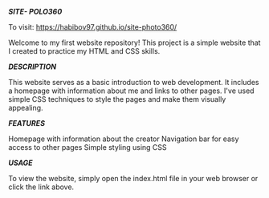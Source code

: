 
<i><b>SITE- POLO360</b></i>


To visit: https://habibov97.github.io/site-photo360/


Welcome to my first website repository! This project is a simple website that I created to practice my HTML and CSS skills.

<i><b>DESCRIPTION</b></i>


This website serves as a basic introduction to web development. It includes a homepage with information about me and links to other pages. I've used simple CSS techniques to style the pages and make them visually appealing. 

<i><b>FEATURES</b></i>


Homepage with information about the creator
Navigation bar for easy access to other pages
Simple styling using CSS

<i><b>USAGE</b></i>

To view the website, simply open the index.html file in your web browser or click the link above.

